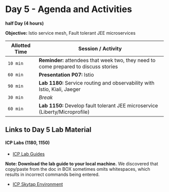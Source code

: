 # Day 5 - Agenda and Activities

**half Day (4 hours)**

**Objective:** Istio service mesh, Fault tolerant JEE microservices


Allotted Time | Session / Activity 
-------|-------------------
`10 min` | **Reminder:** attendees that week two, they need to come prepared to discuss stories
`60 min` | **Presentation P07:** Istio
`90 min` | **Lab 1180:** Service routing and observability with Istio, Kiali, Jaeger
`30 min` | *Break*
`60 min` | **Lab 1150:** Develop fault tolerant JEE microservice (Liberty/Microprofile)


## **Links to Day 5 Lab Material**

  
#### ICP Labs (1180, 1150)
  - [ICP Lab Guides](https://ibm.box.com/v/IBM-Cloud-Private-Labs)
  
  **Note: Download the lab guide to your local machine.** We discovered that copy/paste from the doc in BOX sometimes omits whitespaces, which results in incorrect commands being entered. 
  

  - [ICP Skytap Environment]( http://ibm.biz/icplabs-h1)
  